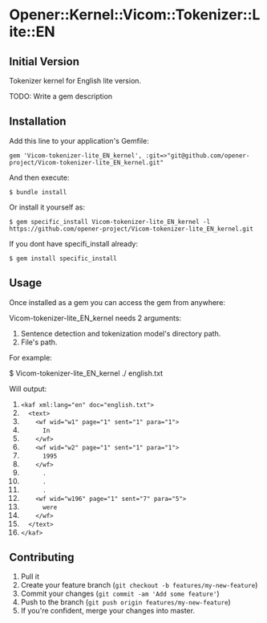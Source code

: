 # Opener::Kernel::Vicom::Tokenizer::Lite::EN

## Initial Version

Tokenizer kernel for English lite version.

TODO: Write a gem description

## Installation

Add this line to your application's Gemfile:

    gem 'Vicom-tokenizer-lite_EN_kernel', :git=>"git@github.com/opener-project/Vicom-tokenizer-lite_EN_kernel.git"

And then execute:

    $ bundle install

Or install it yourself as:

    $ gem specific_install Vicom-tokenizer-lite_EN_kernel -l https://github.com/opener-project/Vicom-tokenizer-lite_EN_kernel.git


If you dont have specifi_install already:

    $ gem install specific_install

## Usage

Once installed as a gem you can access the gem from anywhere:

Vicom-tokenizer-lite_EN_kernel needs 2 arguments:

1. Sentence detection and tokenization model's directory path.
2. File's path.


For example:

$ Vicom-tokenizer-lite_EN_kernel ./ english.txt

Will output:

 1. `<kaf xml:lang="en" doc="english.txt">`
 2. `  <text>`
 3. `    <wf wid="w1" page="1" sent="1" para="1">`
 4. `      In`
 5. `    </wf>`
 6. `    <wf wid="w2" page="1" sent="1" para="1">`
 7. `      1995`
 8. `    </wf>`
 9. `      .`
10. `      .`
11. `      .`
12. `    <wf wid="w196" page="1" sent="7" para="5">`
13. `      were`
14. `    </wf>`
15. `  </text>`
16. `</kaf>`


## Contributing

1. Pull it
2. Create your feature branch (`git checkout -b features/my-new-feature`)
3. Commit your changes (`git commit -am 'Add some feature'`)
4. Push to the branch (`git push origin features/my-new-feature`)
5. If you're confident, merge your changes into master.
